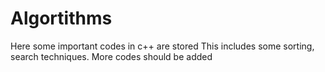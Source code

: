 # Algortithms
Here some important codes in c++ are stored
This includes some sorting, search techniques. More codes should be      added
